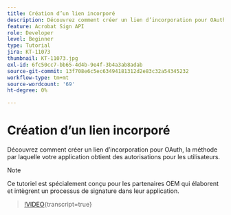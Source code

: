 ```yaml
---
title: Création d’un lien incorporé
description: Découvrez comment créer un lien d’incorporation pour OAuth, la méthode par laquelle votre application obtient des autorisations pour les utilisateurs
feature: Acrobat Sign API
role: Developer
level: Beginner
type: Tutorial
jira: KT-11073
thumbnail: KT-11073.jpg
exl-id: 6fc50cc7-bb65-4d4b-9e4f-3b4a3ab8adab
source-git-commit: 13f708e6c5ec63494181312d2e83c32a54345232
workflow-type: tm+mt
source-wordcount: '69'
ht-degree: 0%

---
```


# Création d’un lien incorporé

Découvrez comment créer un lien d’incorporation pour OAuth, la méthode par laquelle votre application obtient des autorisations pour les utilisateurs.

>[!NOTE]
>
>Ce tutoriel est spécialement conçu pour les partenaires OEM qui élaborent et intègrent un processus de signature dans leur application.

>[!VIDEO](https://video.tv.adobe.com/v/3445410?hidetitle=true&captions=fre_fr){transcript=true}
